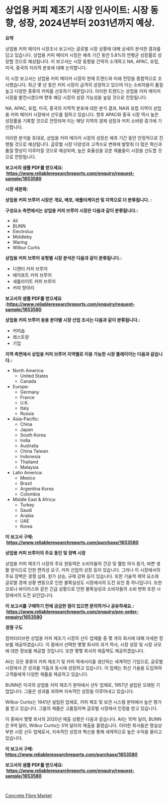 <p><h1>상업용 커피 제조기 시장 인사이트: 시장 동향, 성장, 2024년부터 2031년까지 예상.</h1></p><p><strong>요약</strong></p>
<p><p>상업용 커피 메이커 시장조사 보고서는 글로벌 시장 상황에 대해 상세히 분석한 결과를 담고 있습니다. 상업용 커피 메이커 시장은 예측 기간 동안 5.8%의 연평균 성장률로 성장할 것으로 예상됩니다. 이 보고서는 시장 동향을 간략히 소개하고 NA, APAC, 유럽, 미국, 중국의 지리적 분포에 대해 논의합니다.</p><p>이 시장 보고서는 상업용 커피 메이커 시장의 현재 트렌드와 미래 전망을 종합적으로 조사했습니다. 최근 몇 년 동안 커피 시장이 급격히 성장하고 있으며 이는 소비자들이 품질 높고 다양한 종류의 커피를 선호하기 때문입니다. 이러한 트렌드는 상업용 커피 메이커 시장을 발전시켰으며 향후 해당 시장의 성장 가능성을 높일 것으로 전망됩니다.</p><p>NA, APAC, 유럽, 미국, 중국의 지역적 분포에 대한 분석 결과, NA와 유럽 지역이 상업용 커피 메이커 시장에서 선두를 점하고 있습니다. 향후 APAC와 중국 시장 역시 높은 성장률을 기록할 것으로 전망되며 이는 해당 지역의 경제 성장과 커피 소비량 증가에 기인합니다.</p><p>이러한 분석을 토대로, 상업용 커피 메이커 시장의 성장은 예측 기간 동안 안정적으로 진행될 것으로 예상됩니다. 글로벌 시장 다양성과 고객수요 변화에 발맞춰 더 많은 혁신과 품질 향상이 이루어질 것으로 예상되며, 높은 효율성을 갖춘 제품들이 시장을 선도할 것으로 전망됩니다.</p></p>
<p><strong>보고서의 샘플 PDF를 받으세요: &nbsp;<a href="https://www.reliableresearchreports.com/enquiry/request-sample/1653580">https://www.reliableresearchreports.com/enquiry/request-sample/1653580</a></strong></p>
<p><strong>시장 세분화:</strong></p>
<p><strong> 상업용 커피 브루어 시장은 개요, 배포, 애플리케이션 및 지역으로 더 분류됩니다. :</strong></p>
<p><strong>구성요소 측면에서는 상업용 커피 브루어 시장은 다음과 같이 분류됩니다.:</strong></p>
<p><ul><li>Ali</li><li>BUNN</li><li>Electrolux</li><li>Middleby</li><li>Waring</li><li>Wilbur Curtis</li></ul></p>
<p><strong> 상업용 커피 브루어 유형별 시장 분석은 다음과 같이 분류됩니다.:</strong></p>
<p><ul><li>디캔터 커피 브루어</li><li>에어포트 커피 브루어</li><li>새틀라이트 커피 브루어</li><li>커피 항아리</li></ul></p>
<p><strong>보고서의 샘플 PDF를 받으세요 :<a href="https://www.reliableresearchreports.com/enquiry/request-sample/1653580">https://www.reliableresearchreports.com/enquiry/request-sample/1653580</a></strong></p>
<p><strong> 상업용 커피 브루어 응용 분야별 시장 산업 조사는 다음과 같이 분류됩니다.:</strong></p>
<p><ul><li>커피숍</li><li>레스토랑</li><li>기업</li></ul></p>
<p><strong>지역 측면에서 상업용 커피 브루어 지역별로 이용 가능한 시장 플레이어는 다음과 같습니다.:</strong></p>
<p><ul>
    <li>
        North America:
        <ul>
            <li>United States</li>
            <li>Canada</li>
        </ul>
    </li>
    <li>
        Europe:
        <ul>
            <li>Germany</li>
            <li>France</li>
            <li>U.K.</li>
            <li>Italy</li>
            <li>Russia</li>
        </ul>
    </li>
    <li>
        Asia-Pacific:
        <ul>
            <li>China</li>
            <li>Japan</li>
            <li>South Korea</li>
            <li>India</li>
            <li>Australia</li>
            <li>China Taiwan</li>
            <li>Indonesia</li>
            <li>Thailand</li>
            <li>Malaysia</li>
        </ul>
    </li>
    <li>
        Latin America:
        <ul>
            <li>Mexico</li>
            <li>Brazil</li>
            <li>Argentina Korea</li>
            <li>Colombia</li>
        </ul>
    </li>
    <li>
        Middle East & Africa:
        <ul>
            <li>Turkey</li>
            <li>Saudi</li>
            <li>Arabia</li>
            <li>UAE</li>
            <li>Korea</li>
        </ul>
    </li>
    </ul></p>
<p><strong>이 보고서 구매: &nbsp;<a href="https://www.reliableresearchreports.com/purchase/1653580">https://www.reliableresearchreports.com/purchase/1653580</a></strong></p>
<p><strong>상업용 커피 브루어의 주요 동인 및 장벽 시장</strong></p>
<p><p>상업용 커피 제조기 시장의 주요 원동력은 소비자들의 건강 및 웰빙 의식 증가, 바쁜 생활 양식으로 인한 편의성 요구, 커피 산업의 성장 등이 있습니다. 그러나 이 시장에서의 주요 장벽은 경쟁 심화, 원가 상승, 규제 강화 등이 있습니다. 또한 기술적 제약 요소와 글로벌 경제 상황 변동으로 인한 불확실성도 시장에서의 도전 요인 중 하나입니다. 또한 코로나 바이러스와 같은 긴급 상황으로 인한 불확실성과 소비자들의 소비 변화 또한 시장에서의 도전 요인입니다.</p></p>
<p><strong>이 보고서를 구매하기 전에 궁금한 점이 있으면 문의하거나 공유하세요.: &nbsp;<a href="https://www.reliableresearchreports.com/enquiry/pre-order-enquiry/1653580">https://www.reliableresearchreports.com/enquiry/pre-order-enquiry/1653580</a></strong></p>
<p><strong>경쟁 구도</strong></p>
<p><p>컴피티티브한 상업용 커피 제조기 시장의 선두 업체들 중 몇 개의 회사에 대해 자세한 정보를 제공하겠습니다. 이 중에서 선택한 몇몇 회사의 과거 역사, 시장 성장 및 시장 규모에 대한 정보를 제공할 것입니다. 또한 몇몇 회사의 매출액도 제공하겠습니다.</p><p>Ali는 모든 종류의 커피 제조기 및 커피 액세서리를 생산하는 세계적인 기업으로, 글로벌 시장에서 큰 성과를 거둠과 동시에 성장하고 있습니다. 이 업체는 최신 기술을 도입하여 고객들에게 다양한 제품을 제공하고 있습니다.</p><p>BUNN은 미국의 상업용 커피 제조기 분야에서 선두 업체로, 1957년 설립된 오래된 기업입니다. 그들은 성과를 꾀하며 지속적인 성장을 이루어내고 있습니다.</p><p>Wilbur Curtis는 1941년 설립된 업체로, 커피 제조 및 보관 시스템 분야에서 높은 평가를 받고 있습니다. 그들의 제품은 고품질이며 글로벌 시장에서 인정을 받고 있습니다.</p><p>이 중에서 몇몇 회사의 2020년 매출 상황은 다음과 같습니다. Ali는 10억 달러, BUNN은 9억 달러, Wilbur Curtis는 5억 달러의 매출을 올렸습니다. 이러한 회사들은 명실상부한 시장 선두 업체로서, 지속적인 성장과 혁신을 통해 세계적으로 높은 수익을 올리고 있습니다.</p></p>
<p><strong>이 보고서 구매: &nbsp; <a href="https://www.reliableresearchreports.com/purchase/1653580">https://www.reliableresearchreports.com/purchase/1653580</a></strong></p>
<p><strong>보고서의 샘플 PDF를 받으세요: &nbsp;<a href="https://www.reliableresearchreports.com/enquiry/request-sample/1653580">https://www.reliableresearchreports.com/enquiry/request-sample/1653580</a></strong><strong></strong></p>
<p>&nbsp;</p>
<p><p><a href="https://eight-handstand-8fb.notion.site/Concrete-Fibre-Market-Share-Market-New-Trends-Analysis-Report-By-Type-By-Application-By-End-use--65dbc1f83dfd40f6b8e7bb2b07530943">Concrete Fibre Market</a></p></p>
